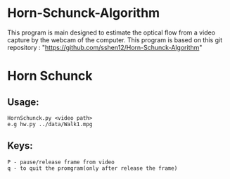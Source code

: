 # Horn-Schunck-Algorithm
This program is main designed to estimate the optical flow from a video capture by the webcam of the computer.
This program is based on this git repository : "https://github.com/sshen12/Horn-Schunck-Algorithm" 

Horn Schunck
================
Usage:
------
	HornSchunck.py <video path>
	e.g hw.py ../data/Walk1.mpg
Keys:
-----
	P - pause/release frame from video
	q - to quit the promgram(only after release the frame)
